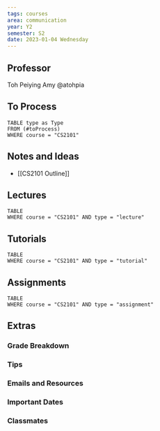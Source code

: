 ```yaml
---
tags: courses
area: communication
year: Y2
semester: S2 
date: 2023-01-04 Wednesday
---
```

## Professor
Toh Peiying Amy
@atohpia

## To Process
```dataview
TABLE type as Type
FROM (#toProcess) 
WHERE course = "CS2101"
```

## Notes and Ideas
- [[CS2101 Outline]]

## Lectures
```dataview
TABLE
WHERE course = "CS2101" AND type = "lecture"
```

## Tutorials
```dataview
TABLE
WHERE course = "CS2101" AND type = "tutorial"
```

## Assignments
```dataview
TABLE
WHERE course = "CS2101" AND type = "assignment"
```

## Extras
### Grade Breakdown
### Tips
### Emails and Resources
### Important Dates
### Classmates